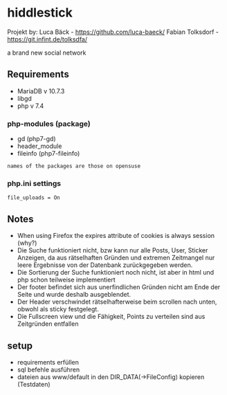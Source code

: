 # hiddlestick

Projekt by:
Luca Bäck - https://github.com/luca-baeck/
Fabian Tolksdorf - https://git.infint.de/tolksdfa/


a brand new social network

## Requirements
* MariaDB v 10.7.3
* libgd
* php v 7.4

### php-modules (package)
* gd (php7-gd)
* header_module
* fileinfo (php7-fileinfo)

`names of the packages are those on opensuse`

### php.ini settings
`file_uploads = On`

## Notes
* When using Firefox the expires attribute of cookies is always session (why?)
* Die Suche funktioniert nicht, bzw kann nur alle Posts, User, Sticker Anzeigen, da aus rätselhaften Gründen und extremen Zeitmangel nur leere Ergebnisse von der Datenbank zurückgegeben werden.
* Die Sortierung der Suche funktioniert noch nicht, ist aber in html und php schon teilweise implementiert
* Der footer befindet sich aus unerfindlichen Gründen nicht am Ende der Seite und wurde deshalb ausgeblendet.
* Der Header verschwindet rätselhafterweise beim scrollen nach unten, obwohl als sticky festgelegt.
* Die Fullscreen view und die Fähigkeit, Points zu verteilen sind aus Zeitgründen entfallen

## setup
* requirements erfüllen
* sql befehle ausführen
* dateien aus www/default in den DIR_DATA(->FileConfig) kopieren (Testdaten)
